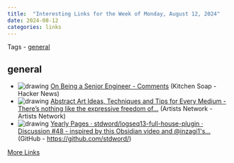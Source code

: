 ```yaml
---
title:  "Interesting Links for the Week of Monday, August 12, 2024"
date: 2024-08-12
categories: links
---
```


Tags  - [general](#general)


## general
- <img src='https://news.ycombinator.com/favicon.ico' alt='drawing' style='max-height: 100px;'/>  [On Being a Senior Engineer - Comments](https://www.kitchensoap.com/2012/10/25/on-being-a-senior-engineer/) (Kitchen Soap - Hacker News)
- <img src='https://s32625.pcdn.co/wp-content/uploads/2021/09/an-favicon-152x152-1-100x100.png' alt='drawing' style='max-height: 100px;'/>  [Abstract Art Ideas, Techniques and Tips for Every Medium - There’s nothing like the expressive freedom of...](https://s32625.pcdn.co/art-subjects/abstract/abstract-art-ideas-techniques-and-tips-for-every-medium/) (Artists Network - Artists Network)
- <img src='https://opengraph.githubassets.com/aff719bea30a0c427a8997639cf98a905cd40d56a06bba804db426fa099d37b6/stdword/logseq13-full-house-plugin/discussions/48' alt='drawing' style='max-height: 100px;'/>  [Yearly Pages · stdword/logseq13-full-house-plugin · Discussion #48 - inspired by this Obsidian video and @inzagi1's...](https://github.com/stdword/logseq13-full-house-plugin/discussions/48) (GitHub - https://github.com/stdword/)

[More Links](/links)
